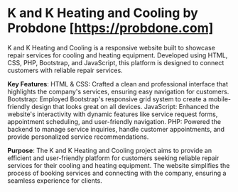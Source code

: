 # K and K Heating and Cooling by Probdone [https://probdone.com]
K and K Heating and Cooling is a responsive website built to showcase repair services for cooling and heating equipment. Developed using HTML, CSS, PHP, Bootstrap, and JavaScript, this platform is designed to connect customers with reliable repair services.

**Key Features**:
HTML & CSS: Crafted a clean and professional interface that highlights the company's services, ensuring easy navigation for customers.
Bootstrap: Employed Bootstrap's responsive grid system to create a mobile-friendly design that looks great on all devices.
JavaScript: Enhanced the website's interactivity with dynamic features like service request forms, appointment scheduling, and user-friendly navigation.
PHP: Powered the backend to manage service inquiries, handle customer appointments, and provide personalized service recommendations.

**Purpose**:
The K and K Heating and Cooling project aims to provide an efficient and user-friendly platform for customers seeking reliable repair services for their cooling and heating equipment. The website simplifies the process of booking services and connecting with the company, ensuring a seamless experience for clients.

